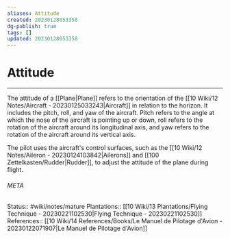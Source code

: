 ```yaml
---
aliases: Attitude
created: 20230128053358
dg-publish: true
tags: []
updated: 20230128053358
---
```

# Attitude
---
The attitude of a [[Plane\|Plane]] refers to the orientation of the [[10 Wiki/12 Notes/Aircraft - 20230125033243\|Aircraft]] in relation to the horizon. It includes the pitch, roll, and yaw of the aircraft. Pitch refers to the angle at which the nose of the aircraft is pointing up or down, roll refers to the rotation of the aircraft around its longitudinal axis, and yaw refers to the rotation of the aircraft around its vertical axis.

The pilot uses the aircraft's control surfaces, such as the [[10 Wiki/12 Notes/Aileron - 20230124103842\|Ailerons]] and [[100 Zettelkasten/Rudder\|Rudder]], to adjust the attitude of the plane during flight.



###### META
Status:: #wiki/notes/mature 
Plantations:: [[10 Wiki/13 Plantations/Flying Technique - 20230221102530\|Flying Technique - 20230221102530]]
References:: [[10 Wiki/14 References/Books/Le Manuel de Pilotage d'Avion - 20230122071907\|Le Manuel de Pilotage d'Avion]]
